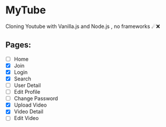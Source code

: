 # MyTube

Cloning Youtube with Vanilla.js and Node.js , no frameworks ☄❌

## Pages:

- [ ] Home
- [x] Join
- [x] Login
- [x] Search
- [ ] User Detail
- [ ] Edit Profile
- [ ] Change Password
- [x] Upload Video
- [x] Video Detail
- [ ] Edit Video
